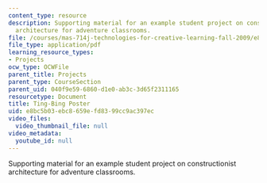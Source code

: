 ```yaml
---
content_type: resource
description: Supporting material for an example student project on constructionist
  architecture for adventure classrooms.
file: /courses/mas-714j-technologies-for-creative-learning-fall-2009/e8bc5b03ebc8659efd8399cc9ac397ec_MITMAS_714JF09_proj2_postr.pdf
file_type: application/pdf
learning_resource_types:
- Projects
ocw_type: OCWFile
parent_title: Projects
parent_type: CourseSection
parent_uid: 040f9e59-6860-d1e0-ab3c-3d65f2311165
resourcetype: Document
title: Ting-Bing Poster
uid: e8bc5b03-ebc8-659e-fd83-99cc9ac397ec
video_files:
  video_thumbnail_file: null
video_metadata:
  youtube_id: null
---
```

Supporting material for an example student project on constructionist architecture for adventure classrooms.